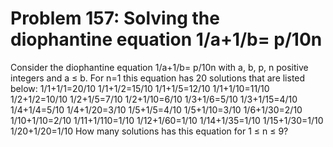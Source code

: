 # Problem 157: Solving the diophantine equation 1/a+1/b= p/10n
Consider the diophantine equation 1/a+1/b= p/10n with a, b, p, n
positive integers and a ≤ b. For n=1 this equation has 20 solutions that
are listed below: 1/1+1/1=20/10 1/1+1/2=15/10 1/1+1/5=12/10
1/1+1/10=11/10 1/2+1/2=10/10 1/2+1/5=7/10 1/2+1/10=6/10 1/3+1/6=5/10
1/3+1/15=4/10 1/4+1/4=5/10 1/4+1/20=3/10 1/5+1/5=4/10 1/5+1/10=3/10
1/6+1/30=2/10 1/10+1/10=2/10 1/11+1/110=1/10 1/12+1/60=1/10
1/14+1/35=1/10 1/15+1/30=1/10 1/20+1/20=1/10 How many solutions has this
equation for 1 ≤ n ≤ 9?
